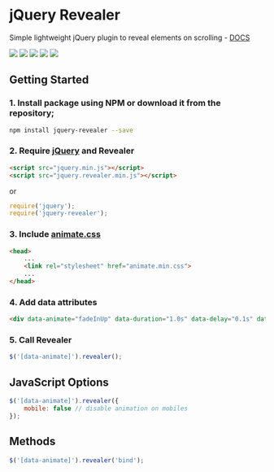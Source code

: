 <p align="center">
    <h1>jQuery Revealer</h1>
    <p>Simple lightweight jQuery plugin to reveal elements on scrolling - <a href="https://bissolli.github.io/jquery-revealer/">DOCS</a></p>
    <a href="https://www.npmjs.com/package/jquery-revealer"><img src="https://img.shields.io/npm/v/jquery-revealer.svg"></a>
    <a href="https://www.npmjs.com/package/jquery-revealer"><img src="https://img.shields.io/npm/dt/jquery-revealer.svg"></a>
    <a href="https://github.com/bissolli/jquery-revealer/blob/master/LICENSE"><img src="https://img.shields.io/npm/l/jquery-revealer.svg"></a>
    <a href="https://github.com/bissolli/jquery-revealer/stargazers"><img src="https://img.shields.io/github/stars/bissolli/jquery-revealer.svg"></a>
    <a href="https://github.com/bissolli/jquery-revealer"><img src="http://img.badgesize.io/https://unpkg.com/jquery-revealer?compression=gzip"></a>
</p>

## Getting Started

### 1. Install package using NPM or download it from the repository;
```bash
npm install jquery-revealer --save
```

### 2. Require [jQuery](https://jquery.com/) and Revealer
```html
<script src="jquery.min.js"></script>
<script src="jquery.revealer.min.js"></script>
```
or
```javascript
require('jquery');
require('jquery-revealer');
```

### 3. Include [animate.css](http://daneden.github.io/animate.css/)
```html
<head>
    ...
    <link rel="stylesheet" href="animate.min.css">
    ...
</head>
```

### 4. Add data attributes
```html
<div data-animate="fadeInUp" data-duration="1.0s" data-delay="0.1s" data-iteration="1">see animation</div>
```

### 5. Call Revealer
```javascript
$('[data-animate]').revealer();
```


## JavaScript Options
```javascript
$('[data-animate]').revealer({
    mobile: false // disable animation on mobiles
});
```


## Methods
```javascript
$('[data-animate]').revealer('bind');
```
